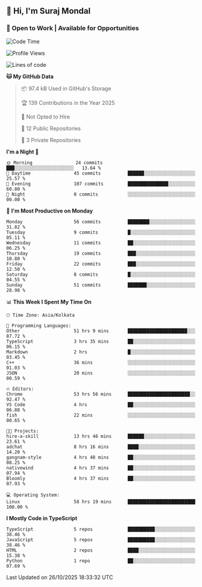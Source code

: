 ## 👋 Hi, I'm Suraj Mondal
### 🚀 Open to Work | Available for Opportunities

<!--START_SECTION:waka-->
![Code Time](http://img.shields.io/badge/Code%20Time-153%20hrs%2023%20mins-blue)

![Profile Views](http://img.shields.io/badge/Profile%20Views-1-blue)

![Lines of code](https://img.shields.io/badge/From%20Hello%20World%20I%27ve%20Written-160.1%20thousand%20lines%20of%20code-blue)

**🐱 My GitHub Data** 

> 📦 97.4 kB Used in GitHub's Storage 
 > 
> 🏆 139 Contributions in the Year 2025
 > 
> 🚫 Not Opted to Hire
 > 
> 📜 12 Public Repositories 
 > 
> 🔑 3 Private Repositories 
 > 
**I'm a Night 🦉** 

```text
🌞 Morning                24 commits          ███░░░░░░░░░░░░░░░░░░░░░░   13.64 % 
🌆 Daytime                45 commits          ██████░░░░░░░░░░░░░░░░░░░   25.57 % 
🌃 Evening                107 commits         ███████████████░░░░░░░░░░   60.80 % 
🌙 Night                  0 commits           ░░░░░░░░░░░░░░░░░░░░░░░░░   00.00 % 
```
📅 **I'm Most Productive on Monday** 

```text
Monday                   56 commits          ████████░░░░░░░░░░░░░░░░░   31.82 % 
Tuesday                  9 commits           █░░░░░░░░░░░░░░░░░░░░░░░░   05.11 % 
Wednesday                11 commits          ██░░░░░░░░░░░░░░░░░░░░░░░   06.25 % 
Thursday                 19 commits          ███░░░░░░░░░░░░░░░░░░░░░░   10.80 % 
Friday                   22 commits          ███░░░░░░░░░░░░░░░░░░░░░░   12.50 % 
Saturday                 8 commits           █░░░░░░░░░░░░░░░░░░░░░░░░   04.55 % 
Sunday                   51 commits          ███████░░░░░░░░░░░░░░░░░░   28.98 % 
```


📊 **This Week I Spent My Time On** 

```text
🕑︎ Time Zone: Asia/Kolkata

💬 Programming Languages: 
Other                    51 hrs 9 mins       ██████████████████████░░░   87.72 % 
TypeScript               3 hrs 35 mins       ██░░░░░░░░░░░░░░░░░░░░░░░   06.15 % 
Markdown                 2 hrs               █░░░░░░░░░░░░░░░░░░░░░░░░   03.45 % 
C++                      36 mins             ░░░░░░░░░░░░░░░░░░░░░░░░░   01.03 % 
JSON                     20 mins             ░░░░░░░░░░░░░░░░░░░░░░░░░   00.59 % 

🔥 Editors: 
Chrome                   53 hrs 56 mins      ███████████████████████░░   92.47 % 
VS Code                  4 hrs               ██░░░░░░░░░░░░░░░░░░░░░░░   06.88 % 
fish                     22 mins             ░░░░░░░░░░░░░░░░░░░░░░░░░   00.65 % 

🐱‍💻 Projects: 
hire-a-skill             13 hrs 46 mins      ██████░░░░░░░░░░░░░░░░░░░   23.61 % 
adchat                   8 hrs 16 mins       ████░░░░░░░░░░░░░░░░░░░░░   14.20 % 
gangnam-style            4 hrs 48 mins       ██░░░░░░░░░░░░░░░░░░░░░░░   08.25 % 
nativewind               4 hrs 37 mins       ██░░░░░░░░░░░░░░░░░░░░░░░   07.94 % 
Bloomly                  4 hrs 37 mins       ██░░░░░░░░░░░░░░░░░░░░░░░   07.93 % 

💻 Operating System: 
Linux                    58 hrs 19 mins      █████████████████████████   100.00 % 
```

**I Mostly Code in TypeScript** 

```text
TypeScript               5 repos             ██████████░░░░░░░░░░░░░░░   38.46 % 
JavaScript               5 repos             ██████████░░░░░░░░░░░░░░░   38.46 % 
HTML                     2 repos             ████░░░░░░░░░░░░░░░░░░░░░   15.38 % 
Python                   1 repo              ██░░░░░░░░░░░░░░░░░░░░░░░   07.69 % 
```




 Last Updated on 26/10/2025 18:33:32 UTC
<!--END_SECTION:waka-->

